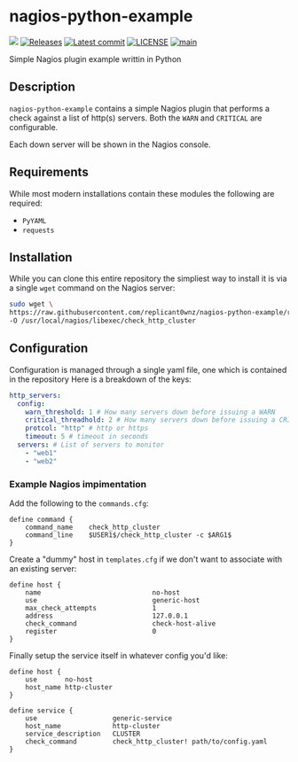 # nagios-python-example
![](https://github.com/replicant0wnz/nagios-python-example/actions/workflows/release.yml/badge.svg)
[![Releases](https://img.shields.io/github/v/release/replicant0wnz/nagios-python-example)](https://github.com/replicant0wnz/nagios-python-example/releases)
[![Latest commit](https://img.shields.io/github/last-commit/replicant0wnz/nagios-python-example)](https://github.com/replicant0wnz/nagios-python-example/commits/main)
[![LICENSE](https://img.shields.io/github/license/replicant0wnz/nagios-python-example)](https://github.com/replicant0wnz/nagios-python-example/blob/main/LICENSE)
[![main](https://github.com/replicant0wnz/nagios-python-example/actions/workflows/main.yml/badge.svg)](https://github.com/replicant0wnz/nagios-python-example/actions/workflows/main.yml)

Simple Nagios plugin example writtin in Python

## Description

`nagios-python-example` contains a simple Nagios plugin that performs a check
against a list of http(s) servers. Both the `WARN` and `CRITICAL` are configurable.

Each down server will be shown in the Nagios console.

## Requirements

While most modern installations contain these modules the following are required:

- `PyYAML`
- `requests`

## Installation

While you can clone this entire repository the simpliest way to install it is via a
single `wget` command on the Nagios server:

```bash
sudo wget \
https://raw.githubusercontent.com/replicant0wnz/nagios-python-example/refs/heads/main/src/http_cluster/http_cluster.py \
-O /usr/local/nagios/libexec/check_http_cluster
```

## Configuration

Configuration is managed through a single yaml file, one which is contained in the repository Here
is a breakdown of the keys:

```yaml
http_servers:
  config:
    warn_threshold: 1 # How many servers down before issuing a WARN
    critical_threadhold: 2 # How many servers down before issuing a CRITICAL
    protcol: "http" # http or https
    timeout: 5 # timeout in seconds
  servers: # List of servers to monitor
    - "web1"
    - "web2"
```

### Example Nagios impimentation 

Add the following to the `commands.cfg`:

```
define command {
    command_name    check_http_cluster
    command_line    $USER1$/check_http_cluster -c $ARG1$
}
```

Create a "dummy" host in `templates.cfg` if we don't want to associate with an existing server:

```
define host {
    name                            no-host
    use                             generic-host
    max_check_attempts              1
    address                         127.0.0.1 
    check_command                   check-host-alive
    register                        0
}
```

Finally setup the service itself in whatever config you'd like:

```
define host {
    use       no-host
    host_name http-cluster
}

define service {
    use                   generic-service
    host_name             http-cluster 
    service_description   CLUSTER 
    check_command         check_http_cluster! path/to/config.yaml
}
```
